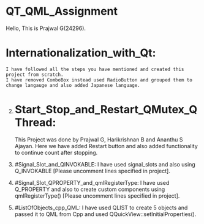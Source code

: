# QT_QML_Assignment

Hello, This is Prajwal G(24296).

# Internationalization_with_Qt:
    I have followed all the steps you have mentioned and created this project from scratch.
    I have removed ComboBox instead used RadioButton and grouped them to change langauge and also added Japanese language.
    
2. # Start_Stop_and_Restart_QMutex_QThread:
    This Project was done by Prajwal G, Harikrishnan B and Ananthu S Ajayan.
    Here we have added Restart button and also added functionality to continue count after stopping.
    
3. #Signal_Slot_and_QINVOKABLE:
    I have used signal_slots and also using Q_INVOKABLE [Please uncomment lines specified in project].
   
4. #Signal_Slot_QPROPERTY_and_qmlRegisterType:
    I have used Q_PROPERTY and also to create custom components using qmlRegisterType() [Please uncomment lines specified in project].

5. #ListOfObjects_cpp_QML:
    I have used QLIST to create 5 objects and passed it to QML from Cpp and used QQuickView::setInitialProperties().
    

    
    
